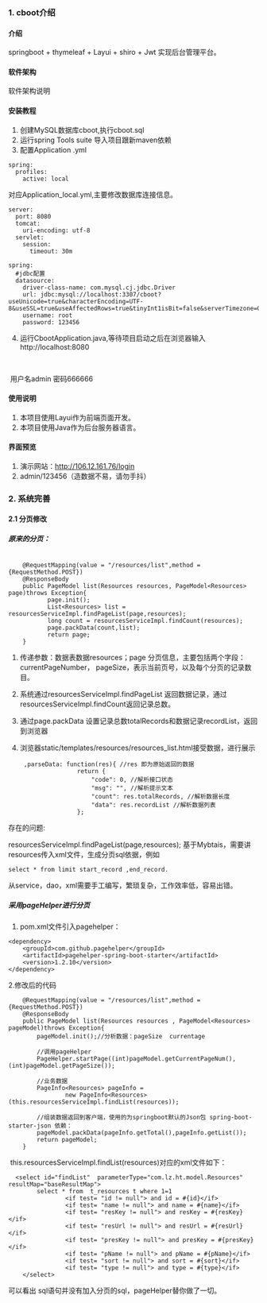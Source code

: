 ### 1. cboot介绍

#### 介绍
springboot + thymeleaf + Layui + shiro + Jwt 实现后台管理平台。

#### 软件架构
软件架构说明


#### 安装教程

1.  创建MySQL数据库cboot,执行cboot.sql
2.  运行spring Tools suite 导入项目跟新maven依赖
3.  配置Application .yml

```
spring:
  profiles:
    active: local
```

对应Application_local.yml,主要修改数据库连接信息。

```
server:
  port: 8080
  tomcat:
    uri-encoding: utf-8
  servlet:
    session:
      timeout: 30m

spring:
  #jdbc配置
  datasource:
    driver-class-name: com.mysql.cj.jdbc.Driver
    url: jdbc:mysql://localhost:3307/cboot?useUnicode=true&characterEncoding=UTF-8&useSSL=true&useAffectedRows=true&tinyInt1isBit=false&serverTimezone=GMT%2B8
    username: root
    password: 123456
```





4. 运行CbootApplication.java,等待项目启动之后在浏览器输入http://localhost:8080

​      

​        用户名admin 密码666666



#### 使用说明

1.  本项目使用Layui作为前端页面开发。
2.  本项目使用Java作为后台服务器语言。

#### 界面预览

1.  演示网站：http://106.12.161.76/login
2.  admin/123456（造数据不易，请勿手抖）



### 2. 系统完善

#### 2.1 分页修改



##### 原来的分页：

```

    @RequestMapping(value = "/resources/list",method = {RequestMethod.POST})
    @ResponseBody
    public PageModel list(Resources resources, PageModel<Resources> page)throws Exception{
           page.init();
           List<Resources> list = resourcesServiceImpl.findPageList(page,resources);
           long count = resourcesServiceImpl.findCount(resources);
           page.packData(count,list);
           return page;
    }

```

  

1. 传递参数：数据表数据resources；page 分页信息，主要包括两个字段： currentPageNumber， pageSize，表示当前页号，以及每个分页的记录数目。 

2. 系统通过resourcesServiceImpl.findPageList 返回数据记录，通过resourcesServiceImpl.findCount返回记录总数。

3. 通过page.packData 设置记录总数totalRecords和数据记录recordList，返回到浏览器

4. 浏览器static/templates/resources/resources_list.html接受数据，进行展示

   ```
    ,parseData: function(res){ //res 即为原始返回的数据
                   return {
                       "code": 0, //解析接口状态
                       "msg": "", //解析提示文本
                       "count": res.totalRecords, //解析数据长度
                       "data": res.recordList //解析数据列表
                   };
   ```

   

存在的问题:

resourcesServiceImpl.findPageList(page,resources);   基于Mybtais，需要讲 resources传入xml文件，生成分页sql依据，例如

```
select * from limit start_record ,end_record.
```

从service，dao，xml需要手工编写，繁琐复杂，工作效率低，容易出错。



##### 采用pageHelper进行分页

1. pom.xml文件引入pagehelper：



```
<dependency>
    <groupId>com.github.pagehelper</groupId>
    <artifactId>pagehelper-spring-boot-starter</artifactId>
    <version>1.2.10</version>
</dependency>

```





2.修改后的代码

```
    @RequestMapping(value = "/resources/list",method = {RequestMethod.POST})
    @ResponseBody
    public PageModel list(Resources resources , PageModel<Resources> pageModel)throws Exception{
        pageModel.init();//分析数据：pageSize  currentage
        
        //调用pageHelper
        PageHelper.startPage((int)pageModel.getCurrentPageNum(),(int)pageModel.getPageSize());
        
        //业务数据
        PageInfo<Resources> pageInfo =
                new PageInfo<Resources>(this.resourcesServiceImpl.findList(resources));

        //组装数据返回到客户端，使用的为springboot默认的Json包 spring-boot-starter-json 依赖：
        pageModel.packData(pageInfo.getTotal(),pageInfo.getList());
        return pageModel;
    }

```



​        this.resourcesServiceImpl.findList(resources)对应的xml文件如下：

```
  <select id="findList"  parameterType="com.lz.ht.model.Resources" resultMap="baseResultMap">
        select * from  t_resources t where 1=1
                <if test= "id != null"> and id = #{id}</if>
                <if test= "name != null"> and name = #{name}</if>
                <if test= "resKey != null"> and resKey = #{resKey}</if>
                <if test= "resUrl != null"> and resUrl = #{resUrl}</if>
                <if test= "presKey != null"> and presKey = #{presKey}</if>
                <if test= "pName != null"> and pName = #{pName}</if>
                <if test= "sort != null"> and sort = #{sort}</if>
                <if test= "type != null"> and type = #{type}</if>
    </select>
```

可以看出 sql语句并没有加入分页的sql，pageHelper替你做了一切。

